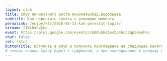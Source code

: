 ```yaml
---
layout: club
title: Клуб личностного роста Николая&nbsp;Воробьёва
subtitle: Как перестать тупить в решающие моменты
permalink: /enjoy/klr/2016-05-11-kak-perestat-tupit/
stream: I1BiHahvyLo
event: https://plus.google.com/events/cb00ubkd1ecbp4bcc2qpbknuhkc
chat: false
ref: /klr/
buttonTitle: Вступить в клуб и получить приглашение на следующее занятие
# теперь ссылка сразу будет с суффиксом, а при выкладывании в продажу будем добавлять ещё и пару секретных букв в конце
---
```

